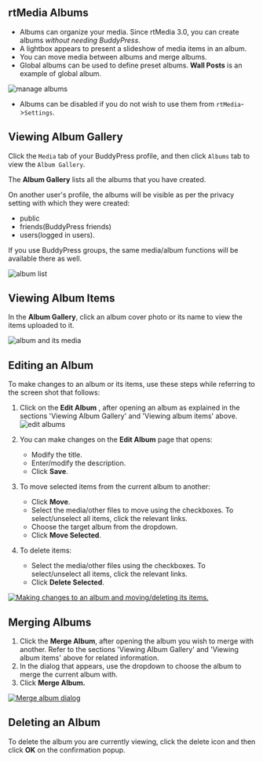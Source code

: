 ## rtMedia Albums


* Albums can organize your media. Since rtMedia 3.0, you can create albums _without needing BuddyPress_.
* A lightbox appears to present a slideshow of media items in an album.
* You can move media between albums and merge albums.
* Global albums can be used to define preset albums. **Wall Posts** is an example of global album.

![manage albums](https://cloud.githubusercontent.com/assets/1140051/7516569/ebe54c1e-f4ed-11e4-9d23-450affc2c749.png)

* Albums can be disabled if you do not wish to use them from `rtMedia`->`Settings`.


## Viewing Album Gallery


Click the `Media` tab of your BuddyPress profile, and then click `Albums` tab to view the `Album Gallery`.

The **Album Gallery** lists all the albums that you have created.

On another user's profile, the albums will be visible as per the privacy setting with which they were created:

- public
- friends(BuddyPress friends)
- users(logged in users).

If you use BuddyPress groups, the same media/album functions will be available there as well.


![album list](https://cloud.githubusercontent.com/assets/1140051/7676748/30be7940-fd64-11e4-9d17-6b036921f16f.png)


## Viewing Album Items


In the **Album Gallery**, click an album cover photo or its name to view the items uploaded to it.

![album and its media](https://cloud.githubusercontent.com/assets/1140051/7676680/9a6117b4-fd63-11e4-94be-3f628af50c96.png)


## Editing an Album


To make changes to an album or its items, use these steps while referring to the screen shot that follows:


1. Click on the **Edit Album** , after opening an album as explained in the sections 'Viewing Album Gallery' and 'Viewing album items' above.
![edit albums](https://cloud.githubusercontent.com/assets/1140051/7516828/4a458ab6-f4ef-11e4-8260-41dff646b452.png)

2. You can make changes on the **Edit Album** page that opens:

    * Modify the title.
    * Enter/modify the description.
    * Click **Save**.

3. To move selected items from the current album to another:

    * Click **Move**.
    * Select the media/other files to move using the checkboxes. To select/unselect all items, click the relevant links.
    * Choose the target album from the dropdown.
    * Click **Move Selected**.

4. To delete items:

    * Select the media/other files using the checkboxes. To select/unselect all items, click the relevant links.
    * Click **Delete Selected**.

[![Making changes to an album and moving/deleting its items.](https://rtcamp.com/wp-content/uploads/2013/09/EditingAnAlbum.png)](https://rtcamp.com/wp-content/uploads/2013/09/EditingAnAlbum.png)


## Merging Albums

1. Click the **Merge Album**, after opening the album you wish to merge with another. Refer to the sections 'Viewing Album Gallery' and 'Viewing album items' above for related information.
2. In the dialog that appears, use the dropdown to choose the album to merge the current album with.
3. Click **Merge Album.**

  [![Merge album dialog](https://rtcamp.com/wp-content/uploads/2013/09/mergeAlbumDialog.png)](https://rtcamp.com/wp-content/uploads/2013/09/mergeAlbumDialog.png)


## Deleting an Album

To delete the album you are currently viewing, click the delete icon and then click **OK** on the confirmation popup.
